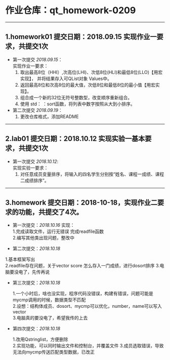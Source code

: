 ﻿# 作业仓库：qt_homework-0209

---
## 1.homework01  提交日期：2018.09.15  **实现作业一要求，共提交1次**
 +  第一次提交 *2018.09.15*：  
    实现作业一要求：   
    1. 取出最高8位（HHI）,次高位(LHI)、次低8位(HLI)和最低8位(LLO)【用宏实现】，
    并将结果存入可QList对象 Values中。
    2. 返回最高8位和次高8位的最大值，次低8位和最低8位的最小值【用宏实现】。
    3. 组合成一个新的32位无符号整数型，改变顺序重新组合。
    4. 使用 std： ：sort函数，将列表中数字按照从大到小排序。
  + 第二次提交 *2018.09.19*：
    1. 更改仓库格式，添加README

---
## 2.lab01 提交日期：2018.10.12  **实现实验一基本要求，共提交1次**
 +  第一次提交 *2018.10.12*:   
    实现实验一要求：
    1. 对任意成员变量排序，将输入的四名学生分别按“姓名、课程一成绩、课程二成绩排序”。

---
## 3.homework 提交日期：2018-10-18，实现作业二要求的功能，共提交了4次。

 + 第一次提交：*2018.10.16*
  实现：   
  1.完成读取文件，运行无错误 完成readfile函数     
  2.编写其他类出现问题，整改中   

 + 第二次提交：*2018.10.18*  
 
  1.基本框架写出  
  2.readfile存在问题，关于vector score 怎么存入一门成绩，进行dosort排序 
  3.电脑要没电了，先传再说 

 + 第三次提交：*2018.10.18*  
   
   1.一个小时后，啥也没实现，程序代码没错误，构建有错误，问题可能是mycmp调用的时候，数据类型不匹配   
   2.设想：结构体成员、dosort、mycmp可以优化，number，name可以写入vector  
   3.电脑真的要没电了，希望我传的上去

 + 第四次提交：*2018.10.18*  
   
   1.改用Qstringlist，方便删除   
   2.实现功能，可以同时输出文件和控制台，并覆盖文件
   3.成员选取错误，导致无法向mycmp传送匹配类型数据，已改正
